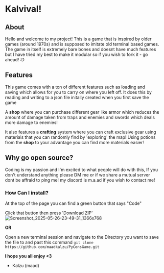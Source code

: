 # Kalvival! #

## About ##

Hello and welcome to my project! This is a game that is inspired by older games (around 1970s) and is supposed to imitate old terminal based games.
The game in itself is extremely bare bones and doesnt have much features but I have tried my best to make it modular so if you wish to fork it - go ahead! :D

## Features ##
This game comes with a ton of different features such as loading and saving which allows for you to carry on where you left off. It does this by
reading and writing to a json file initally created when you first save the game

A **shop** where you can purchase different gear like armor which reduces the amount of damage taken from traps and enemies and swords which deals more
damage to enemies!

It also features a **crafting** system where you can craft exclusive gear using materials that you can randomly find by 'exploring' the map!
Using potions from the **shop** to your advantage you can find more materials easier!

## Why go open source?
Coding is my passion and I'm excited to what people will do with this, If you don't understand anything please DM me or if we share a mutual server dont be affraid
to ping me! my discord is m.a.ad if you wish to contact me!

### How Can I install?
At the top of the page you can find a green button that says "Code"

Click that button then press 'Download ZIP'
![Screenshot_2025-05-26-23-49-31_1366x768](https://github.com/user-attachments/assets/67cf5cd8-f6c4-4676-b287-56e6adf48abf)

**OR**

Open a new terminal session and navigate to the Directory you want to save the file to and past this command
`git clone https://github.com/maadkalzu/PyConsGame.git`

**I hope you all enjoy <3**
- Kalzu (maad)
